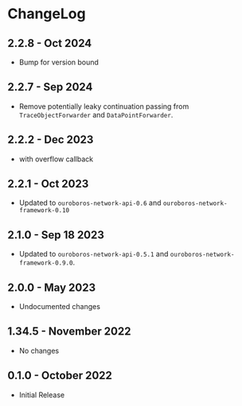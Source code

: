 # ChangeLog

## 2.2.8 - Oct 2024

* Bump for version bound

## 2.2.7 - Sep 2024

* Remove potentially leaky continuation passing from `TraceObjectForwarder` and `DataPointForwarder`.

## 2.2.2 - Dec 2023

* with overflow callback

## 2.2.1 - Oct 2023

* Updated to `ouroboros-network-api-0.6` and `ouroboros-network-framework-0.10`

## 2.1.0 - Sep 18 2023

* Updated to `ouroboros-network-api-0.5.1` and `ouroboros-network-framework-0.9.0`.

## 2.0.0 - May 2023

* Undocumented changes

## 1.34.5 - November 2022

* No changes

## 0.1.0 - October 2022

* Initial Release
